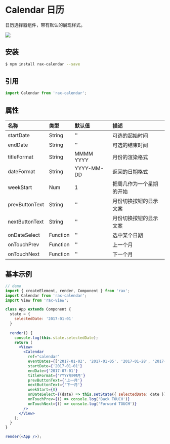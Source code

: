 # Calendar 日历

日历选择器组件，带有默认的展现样式。

![](https://gw.alicdn.com/tfs/TB1uxYIRVXXXXXQapXXXXXXXXXX-255-300.gif)

## 安装

```bash
$ npm install rax-calendar --save
```

## 引用

```jsx
import Calendar from 'rax-calendar';
```

## 属性

| 名称             | 类型       | 默认值        | 描述           |
| :------------- | :------- | :--------- | :----------- |
| startDate      | String   | ''         | 可选的起始时间      |
| endDate        | String   | ''         | 可选的结束时间      |
| titleFormat    | String   | MMMM YYYY  | 月份的渲染格式      |
| dateFormat     | String   | YYYY-MM-DD | 返回的日期格式      |
| weekStart      | Num      | 1          | 把周几作为一个星期的开始 |
| prevButtonText | String   | ''         | 月份切换按钮的显示文案  |
| nextButtonText | String   | ''         | 月份切换按钮的显示文案  |
| onDateSelect   | Function | ''         | 选中某个日期       |
| onTouchPrev    | Function | ''         | 上一个月         |
| onTouchNext    | Function | ''         | 下一个月         |

## 基本示例

```jsx
// demo
import { createElement, render, Component } from 'rax';
import Calendar from 'rax-calendar';
import View from 'rax-view';

class App extends Component {
  state = {
    selectedDate: '2017-01-01'
  }
  
  render() {
    console.log(this.state.selectedDate);
    return (
      <View>
        <Calendar
          ref="calendar"
          eventDates={['2017-01-02', '2017-01-05', '2017-01-28', '2017-01-30']}
          startDate={'2017-01-01'}
          endDate={'2017-07-01'}
          titleFormat={'YYYY年MM月'}
          prevButtonText={'上一月'}
          nextButtonText={'下一月'}
          weekStart={0}
          onDateSelect={(date) => this.setState({ selectedDate: date })}
          onTouchPrev={() => console.log('Back TOUCH')}
          onTouchNext={() => console.log('Forward TOUCH')}
        />
      </View>
    );
  }
}

render(<App />);
```